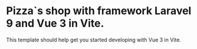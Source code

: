 # Pizza`s shop with framework Laravel 9 and Vue 3 in Vite.

This template should help get you started developing with Vue 3 in Vite.
